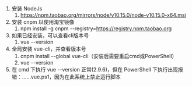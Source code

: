 1. 安装 NodeJs
	1. https://npm.taobao.org/mirrors/node/v10.15.0/node-v10.15.0-x64.msi
2. 安装 cnpm 以使用淘宝镜像
	1. npm install -g cnpm --registry=https://registry.npm.taobao.org
3. 如果已经安装，可以查看cli版本号
	1. vue --version
4. 全局安装 vue-cli，并查看版本号
	1. cnpm install --global vue-cli（安装后需要重启cmd或PowerShell）
	2. vue --version
5. 在 cmd 下执行 vue --version 正常(2.9.6)，但在 PowerShell 下执行出现报错：……vue.ps1，因为在此系统上禁止运行脚本
